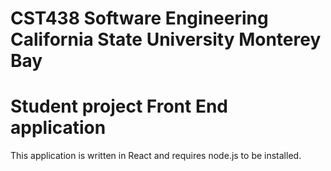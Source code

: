# CST438 Software Engineering California State University Monterey Bay
# Student project Front End application

This application is written in React and requires node.js to be installed.

